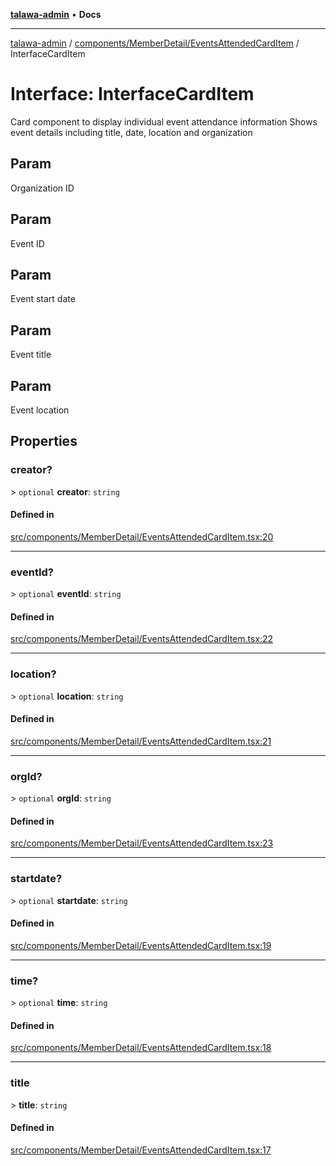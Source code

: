 [**talawa-admin**](../../../../README.md) • **Docs**

***

[talawa-admin](../../../../modules.md) / [components/MemberDetail/EventsAttendedCardItem](../README.md) / InterfaceCardItem

# Interface: InterfaceCardItem

Card component to display individual event attendance information
Shows event details including title, date, location and organization

## Param

Organization ID

## Param

Event ID

## Param

Event start date

## Param

Event title

## Param

Event location

## Properties

### creator?

\> `optional` **creator**: `string`

#### Defined in

[src/components/MemberDetail/EventsAttendedCardItem.tsx:20](https://github.com/PalisadoesFoundation/talawa-admin/blob/084ac7e92dede9766b77e75cf296f40165965140/src/components/MemberDetail/EventsAttendedCardItem.tsx#L20)

***

### eventId?

\> `optional` **eventId**: `string`

#### Defined in

[src/components/MemberDetail/EventsAttendedCardItem.tsx:22](https://github.com/PalisadoesFoundation/talawa-admin/blob/084ac7e92dede9766b77e75cf296f40165965140/src/components/MemberDetail/EventsAttendedCardItem.tsx#L22)

***

### location?

\> `optional` **location**: `string`

#### Defined in

[src/components/MemberDetail/EventsAttendedCardItem.tsx:21](https://github.com/PalisadoesFoundation/talawa-admin/blob/084ac7e92dede9766b77e75cf296f40165965140/src/components/MemberDetail/EventsAttendedCardItem.tsx#L21)

***

### orgId?

\> `optional` **orgId**: `string`

#### Defined in

[src/components/MemberDetail/EventsAttendedCardItem.tsx:23](https://github.com/PalisadoesFoundation/talawa-admin/blob/084ac7e92dede9766b77e75cf296f40165965140/src/components/MemberDetail/EventsAttendedCardItem.tsx#L23)

***

### startdate?

\> `optional` **startdate**: `string`

#### Defined in

[src/components/MemberDetail/EventsAttendedCardItem.tsx:19](https://github.com/PalisadoesFoundation/talawa-admin/blob/084ac7e92dede9766b77e75cf296f40165965140/src/components/MemberDetail/EventsAttendedCardItem.tsx#L19)

***

### time?

\> `optional` **time**: `string`

#### Defined in

[src/components/MemberDetail/EventsAttendedCardItem.tsx:18](https://github.com/PalisadoesFoundation/talawa-admin/blob/084ac7e92dede9766b77e75cf296f40165965140/src/components/MemberDetail/EventsAttendedCardItem.tsx#L18)

***

### title

\> **title**: `string`

#### Defined in

[src/components/MemberDetail/EventsAttendedCardItem.tsx:17](https://github.com/PalisadoesFoundation/talawa-admin/blob/084ac7e92dede9766b77e75cf296f40165965140/src/components/MemberDetail/EventsAttendedCardItem.tsx#L17)
